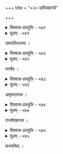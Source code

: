 +++
title = "०२० उदीच्यप्राच्ये"

+++



<details><summary>विश्वास-प्रस्तुतिः - ५७१</summary>

कान्तिं कुङ्कुमकेशरान् मधुरतां द्राक्षारसस्यासवाद्  
वैदर्भीपरिपाकपूतवचसः काव्यात् कवेर् मार्दवम् ।  
पार्श्वाद् एव जरातुरेण विधिना तं तं गृहीत्वा गुणं  
सृष्टा हन्त हरन्ति कस्य न मनः कश्मीरवामभ्रुवः ॥५७१॥
</details>

<details><summary>मूलम् - ५७१</summary>

कान्तिं कुङ्कुमकेशरान् मधुरतां द्राक्षारसस्यासवाद्  
वैदर्भीपरिपाकपूतवचसः काव्यात् कवेर् मार्दवम् ।  
पार्श्वाद् एव जरातुरेण विधिना तं तं गृहीत्वा गुणं  
सृष्टा हन्त हरन्ति कस्य न मनः कश्मीरवामभ्रुवः ॥५७१॥
</details>


उमापतिधरस्य ।  



<details><summary>विश्वास-प्रस्तुतिः - ५७२</summary>

हूणीनां हरिणाङ्कपाण्डुमधुरश्रीभाजि गण्डस्थले  
शोभां काम् अपि बिभ्रति प्रणिहिताः कश्मीरविच्छित्तयः ।  
अप्य् आसां स्तनमण्डले परिणमन् मालूरगौरे श्रियं  
सन्धत्ते नवसान्ध्यरश्मिरुचिरं माञ्जिष्ठपट्टांशुकम् ॥५७२॥
</details>

<details><summary>मूलम् - ५७२</summary>

हूणीनां हरिणाङ्कपाण्डुमधुरश्रीभाजि गण्डस्थले  
शोभां काम् अपि बिभ्रति प्रणिहिताः कश्मीरविच्छित्तयः ।  
अप्य् आसां स्तनमण्डले परिणमन् मालूरगौरे श्रियं  
सन्धत्ते नवसान्ध्यरश्मिरुचिरं माञ्जिष्ठपट्टांशुकम् ॥५७२॥
</details>


तस्यैव ।  



<details><summary>विश्वास-प्रस्तुतिः - ५७३</summary>

उत्तरापथकान्तानां किं ब्रूमो रामणीयकम् ।  
यासां तुषारसम्भेदे न म्लायति मुखाम्बुजम् ॥५७३॥
</details>

<details><summary>मूलम् - ५७३</summary>

उत्तरापथकान्तानां किं ब्रूमो रामणीयकम् ।  
यासां तुषारसम्भेदे न म्लायति मुखाम्बुजम् ॥५७३॥
</details>


अमृतदत्तस्य ।  



<details><summary>विश्वास-प्रस्तुतिः - ५७४</summary>

अत्रार्द्रचन्दनकुचार्पितसूत्रहार  
सीमन्तचुम्बिसिचयस्फुटबाहुमूलः ।  
दूर्वाप्रकाण्डरुचिरासु गुरूपभोगो  
गौडाङ्गनासु चिरम् एष चकास्ति वेषः ॥५७४॥
</details>

<details><summary>मूलम् - ५७४</summary>

अत्रार्द्रचन्दनकुचार्पितसूत्रहार  
सीमन्तचुम्बिसिचयस्फुटबाहुमूलः ।  
दूर्वाप्रकाण्डरुचिरासु गुरूपभोगो  
गौडाङ्गनासु चिरम् एष चकास्ति वेषः ॥५७४॥
</details>


राजशेखरस्य ।  



<details><summary>विश्वास-प्रस्तुतिः - ५७५</summary>

वासः सूक्ष्मं वपुषि भुजयोः काञ्चनी चाङ्गदश्रीर्  
मालागर्भः सुरभिमसृणैर् गन्धतैलैः शिखण्डः ।  
कर्णोत्तंसे नवशशिकला निर्मलं तालपत्रं  
वेशः केषां न हरति मनो बङ्गवाराङ्गनानाम् ॥५७५॥
</details>

<details><summary>मूलम् - ५७५</summary>

वासः सूक्ष्मं वपुषि भुजयोः काञ्चनी चाङ्गदश्रीर्  
मालागर्भः सुरभिमसृणैर् गन्धतैलैः शिखण्डः ।  
कर्णोत्तंसे नवशशिकला निर्मलं तालपत्रं  
वेशः केषां न हरति मनो बङ्गवाराङ्गनानाम् ॥५७५॥
</details>


कस्यचित् ।  